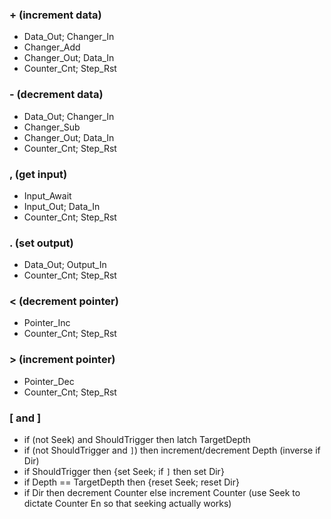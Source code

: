 ### + (increment data)
- Data_Out; Changer_In
- Changer_Add
- Changer_Out; Data_In
- Counter_Cnt; Step_Rst

### - (decrement data)
- Data_Out; Changer_In
- Changer_Sub
- Changer_Out; Data_In
- Counter_Cnt; Step_Rst

### , (get input)
- Input_Await
- Input_Out; Data_In
- Counter_Cnt; Step_Rst

### . (set output)
- Data_Out; Output_In
- Counter_Cnt; Step_Rst

### < (decrement pointer)
- Pointer_Inc
- Counter_Cnt; Step_Rst

### > (increment pointer)
- Pointer_Dec
- Counter_Cnt; Step_Rst
  
### [ and ]
- if (not Seek) and ShouldTrigger then latch TargetDepth
- if (not ShouldTrigger and `]`) then increment/decrement Depth (inverse if Dir)
- if ShouldTrigger then {set Seek; if `]` then set Dir}
- if Depth == TargetDepth then {reset Seek; reset Dir}
- if Dir then decrement Counter else increment Counter (use Seek to dictate Counter En so that seeking actually works)
